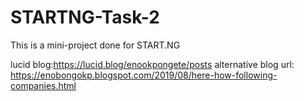 # STARTNG-Task-2
This is a mini-project done for START.NG 

lucid blog:https://lucid.blog/enookpongete/posts
alternative blog url: https://enobongokp.blogspot.com/2019/08/here-how-following-companies.html
